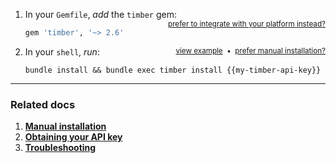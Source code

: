 1. In your `Gemfile`, *add* the `timber` gem: <small style="float: right" class="platform-alt"><a href="/timber-for-platforms">prefer to integrate with your platform instead?</a></small>

    ```ruby
    gem 'timber', '~> 2.6'
    ```

2. In your `shell`, *run*: <a href="/timber-for-languages/ruby/installation/manual" style="float: right"><small>prefer manual installation?</small></a><span style="float: right"><small>&nbsp;&nbsp;&bull;&nbsp;&nbsp;</small></span><a href="//images.contentful.com/h6vh38q7qvzk/2Fx4sgYcbe8kKi4smywIKK/f33553257e41014771d21eafa4e22cea/0211f1d87004a059441f536b87b72802.gif" target="_blank"  style="float: right"><small>view example</small></a>

   ```shell
   bundle install && bundle exec timber install {{my-timber-api-key}}
   ```

---

### Related docs

1. [**Manual installation**](/timber-for-languages/ruby/installation/manual)
2. [**Obtaining your API key**](/timber-app/applications/obtaining-api-key)
3. [**Troubleshooting**](/timber-for-languages/ruby/troubleshooting)
